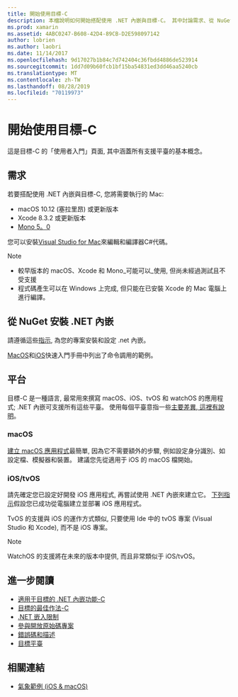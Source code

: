 ```yaml
---
title: 開始使用目標-C
description: 本檔說明如何開始搭配使用 .NET 內嵌與目標-C。 其中討論需求、從 NuGet 安裝 .NET 內嵌, 以及支援的平臺。
ms.prod: xamarin
ms.assetid: 4ABC0247-B608-42D4-89CB-D2E598097142
author: lobrien
ms.author: laobri
ms.date: 11/14/2017
ms.openlocfilehash: 9d17027b1b84c7d742404c36fbdd4886de523914
ms.sourcegitcommit: 1dd7d09b60fcb1bf15ba54831ed3dd46aa5240cb
ms.translationtype: MT
ms.contentlocale: zh-TW
ms.lasthandoff: 08/28/2019
ms.locfileid: "70119973"
---
```

# <a name="getting-started-with-objective-c"></a>開始使用目標-C

這是目標-C 的「使用者入門」頁面, 其中涵蓋所有支援平臺的基本概念。

## <a name="requirements"></a>需求

若要搭配使用 .NET 內嵌與目標-C, 您將需要執行的 Mac:

- macOS 10.12 (塞拉里昂) 或更新版本
- Xcode 8.3.2 或更新版本
- [Mono 5。0](https://www.mono-project.com/download/)

您可以安裝[Visual Studio for Mac](https://visualstudio.microsoft.com/vs/mac/)來編輯和編譯器C#代碼。

> [!NOTE]
> - 較早版本的 macOS、Xcode 和 Mono_可能可以_使用, 但尚未經過測試且不受支援
> - 程式碼產生可以在 Windows 上完成, 但只能在已安裝 Xcode 的 Mac 電腦上進行編譯。

## <a name="installing-net-embedding-from-nuget"></a>從 NuGet 安裝 .NET 內嵌

請遵循這些[指示](~/tools/dotnet-embedding/get-started/install/install.md), 為您的專案安裝和設定 .net 內嵌。

[MacOS](~/tools/dotnet-embedding/get-started/objective-c/macos.md)和[iOS](~/tools/dotnet-embedding/get-started/objective-c/ios.md)快速入門手冊中列出了命令調用的範例。

## <a name="platforms"></a>平台

目標-C 是一種語言, 最常用來撰寫 macOS、iOS、tvOS 和 watchOS 的應用程式; .NET 內嵌可支援所有這些平臺。 使用每個平臺意指一些[主要差異, 這裡有說明](~/tools/dotnet-embedding/objective-c/platforms.md)。

### <a name="macos"></a>macOS

[建立 macOS 應用程式](~/tools/dotnet-embedding/get-started/objective-c/macos.md)最簡單, 因為它不需要額外的步驟, 例如設定身分識別、如設定檔、模擬器和裝置。 建議您先從適用于 iOS 的 macOS 檔開始。

### <a name="ios--tvos"></a>iOS/tvOS

請先確定您已設定好開發 iOS 應用程式, 再嘗試使用 .NET 內嵌來建立它。 [下列指示](~/tools/dotnet-embedding/get-started/objective-c/ios.md)假設您已成功從電腦建立並部署 iOS 應用程式。

TvOS 的支援與 iOS 的運作方式類似, 只要使用 Ide 中的 tvOS 專案 (Visual Studio 和 Xcode), 而不是 iOS 專案。

> [!NOTE]
> WatchOS 的支援將在未來的版本中提供, 而且非常類似于 iOS/tvOS。

## <a name="further-reading"></a>進一步閱讀

- [適用于目標的 .NET 內嵌功能-C](~/tools/dotnet-embedding/objective-c/index.md)
- [目標的最佳作法-C](~/tools/dotnet-embedding/objective-c/best-practices.md)
- [.NET 嵌入限制](~/tools/dotnet-embedding/limitations.md)
- [參與開放原始碼專案](https://github.com/mono/Embeddinator-4000/blob/master/Contributing.md)
- [錯誤碼和描述](~/tools/dotnet-embedding/errors.md)
- [目標平臺](~/tools/dotnet-embedding/objective-c/platforms.md)

## <a name="related-links"></a>相關連結

- [氣象範例 (iOS & macOS)](https://github.com/jamesmontemagno/embeddinator-weather)
